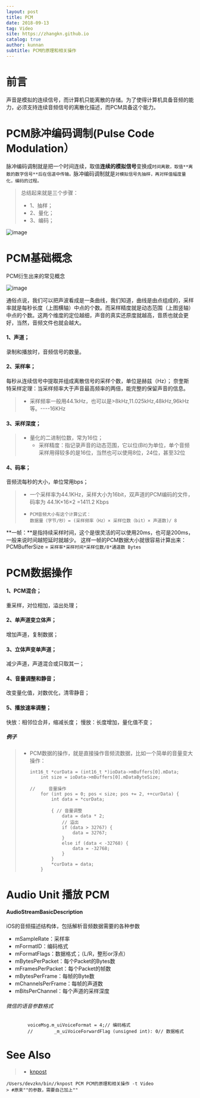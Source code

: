 ```yaml
---
layout: post
title: PCM
date: 2018-09-13
tag: Video
site: https://zhangkn.github.io
catalog: true
author: kunnan
subtitle: PCM的原理和相关操作
---
```




# 前言

声音是模拟的连续信号，而计算机只能离散的存储。为了使得计算机具备音频的能力，必须支持连续音频信号的离散化描述，而PCM具备这个能力。



# PCM脉冲编码调制(Pulse Code Modulation）

脉冲编码调制就是把一个时间连续，取值**连续的模拟信号**变换成`时间离散，取值**离散的数字信号**后在信道中传输。`脉冲编码调制就是`对模拟信号先抽样，再对样值幅度量化，编码的过程。`

> 总结起来就是三个步骤：
>
> * 1、抽样；
> * 2、量化；
> * 3、编码；

![image](https://ws3.sinaimg.cn/large/af39b376gy1fv7q2j1rp2j206y0580t0.jpg)





# PCM基础概念

PCM衍生出来的常见概念

![image](https://ws3.sinaimg.cn/large/af39b376gy1fv7v0wsxa7j20gb061wen.jpg)

通俗点说，我们可以把声波看成是一条曲线，我们知道，曲线是由点组成的，采样率就是每秒长度（上图横轴）中点的个数。而采样精度就是动态范围（上图竖轴）中点的个数。这两个维度的定位越细，声音的真实还原度就越高，音质也就会更好，当然，音频文件也就会越大。

#### 1、声道；

录制和播放时，音频信号的数量。

#### 2、采样率；

每秒从连续信号中提取并组成离散信号的采样个数，单位是赫兹（Hz）；
奈奎斯特采样定理：当采样频率大于声音最高频率的两倍，能完整的保留声音的信息。

> * 采样频率一般用44.1kHz，也可以是>8kHz,11.025kHz,48kHz,96kHz等。----16KHz

#### 3、采样深度；

> * 量化的二进制位数，常为16位；
>   * 采样精度：指记录声音的动态范围，它以位(Bit)为单位，单个音频采样用得较多的是16位，当然也可以使用8位，24位，甚至32位

#### 4、码率；

音频流每秒的大小，单位常用bps；

> * 一个采样率为44.1KHz，采样大小为16bit，双声道的PCM编码的文件，码率为 44.1K×16×2 =1411.2 Kbps
>
> * ```
>   PCM音频大小有这个计算公式：            
>   数据量（字节/秒）= (采样频率（Hz）× 采样位数（bit）× 声道数)/ 8
>   ```



**一帧：**是指持续采样时间，这个是很灵活的可以使用20ms，也可是200ms，一般来说时间越短延时就越少。
这样一帧的PCM数据大小就很容易计算出来：PCMBufferSize = `采样率*采样时间*采样位数/8*通道数 Bytes`

# PCM数据操作



#### 1、PCM混合；

重采样，对位相加，溢出处理；



#### 2、单声道变立体声；

增加声道，复制数据；



#### 3、立体声变单声道；

减少声道，声道混合或只取其一；



#### 4、音量调整和静音；

改变量化值，对数优化，清零静音；



#### 5、播放速率调整；

快放：相邻位合并，缩减长度；
慢放：长度增加，量化值不变；

##### 例子



> * PCM数据的操作，就是直接操作音频流数据，比如一个简单的音量变大操作：
>
>   ```
>   int16_t *curData = (int16_t *)ioData->mBuffers[0].mData;
>       int size = ioData->mBuffers[0].mDataByteSize;
>       
>   //     音量操作
>       for (int pos = 0; pos < size; pos += 2, ++curData) {
>           int data = *curData;
>   
>           { // 音量调整
>               data = data * 2;
>               // 溢出
>               if (data > 32767) {
>                   data = 32767;
>               }
>               else if (data < -32768) {
>                   data = -32768;
>               }
>           }
>           *curData = data;
>       }
>   
>   ```
>



# Audio Unit 播放 PCM



#### AudioStreamBasicDescription



iOS的音频描述结构体，包括解析音频数据需要的各种参数

- mSampleRate：采样率
- mFormatID：编码格式  
- mFormatFlags：数据格式；（L/R，整形or浮点）
- mBytesPerPacket：每个Packet的Bytes数
- mFramesPerPacket：每个Packet的帧数
- mBytesPerFrame：每帧的Byte数
- mChannelsPerFrame：每帧的声道数
- mBitsPerChannel：每个声道的采样深度



###### 微信的语音参数格式

```
        voiceMsg.m_uiVoiceFormat = 4;// 编码格式
        //        _m_uiVoiceForwardFlag (unsigned int): 0// 数据格式

```







# See Also 

>* [knpost](https://github.com/zhangkn/KNBin/blob/master/knpost) 
>
```
/Users/devzkn/bin//knpost PCM PCM的原理和相关操作 -t Video
> #原来""的参数，需要自己加上""
```

